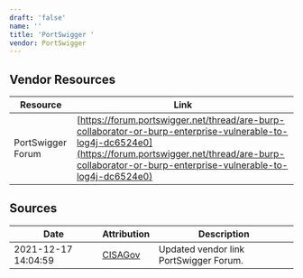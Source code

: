 ```yaml
---
draft: 'false'
name: ''
title: 'PortSwigger '
vendor: PortSwigger
---
```


## Vendor Resources
| Resource | Link |
| --- | --- |
| PortSwigger Forum | [https://forum.portswigger.net/thread/are-burp-collaborator-or-burp-enterprise-vulnerable-to-log4j-dc6524e0](https://forum.portswigger.net/thread/are-burp-collaborator-or-burp-enterprise-vulnerable-to-log4j-dc6524e0) |



## Sources
| Date | Attribution | Description |
| --- | --- | --- |
| 2021-12-17 14:04:59 | [CISAGov](https://raw.githubusercontent.com/cisagov/log4j-affected-db/develop/README.md) | Updated vendor link PortSwigger Forum.  |

